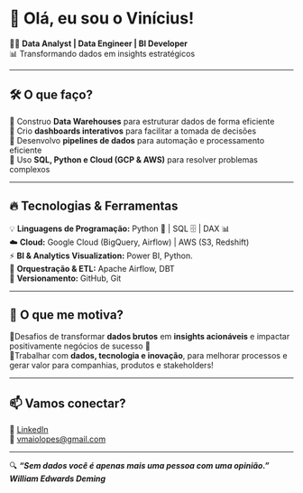 # 🚀 Olá, eu sou o Vinícius!  

👨‍💻 **Data Analyst | Data Engineer | BI Developer**  
📊 Transformando dados em insights estratégicos   

---

## 🛠 O que faço?  
🔹 Construo **Data Warehouses** para estruturar dados de forma eficiente  
🔹 Crio **dashboards interativos** para facilitar a tomada de decisões  
🔹 Desenvolvo **pipelines de dados** para automação e processamento eficiente  
🔹 Uso **SQL, Python e Cloud (GCP & AWS)** para resolver problemas complexos  

---

## 🔥 Tecnologias & Ferramentas  
💡 **Linguagens de Programação:** Python 🐍 | SQL 🗄️ | DAX 📊  
☁️ **Cloud:** Google Cloud (BigQuery, Airflow) | AWS (S3, Redshift)  
⚡ **BI & Analytics Visualization:** Power BI, Python.  
🔧 **Orquestração & ETL:** Apache Airflow, DBT  
🐙 **Versionamento:** GitHub, Git  

---

## 🌟 O que me motiva?  
🔹Desafios de transformar **dados brutos** em **insights acionáveis** e impactar positivamente negócios de sucesso 🚀  
🔹Trabalhar com **dados, tecnologia e inovação**, para melhorar processos e gerar valor para companhias, produtos e stakeholders!  

---

## 📫 Vamos conectar?  
💼 [LinkedIn](https://www.linkedin.com/in/vinicius-maiolo/)  
📧 vmaiolopes@gmail.com  

---

🔍 **_“Sem dados você é apenas mais uma pessoa com uma opinião.”
William Edwards Deming_**  
